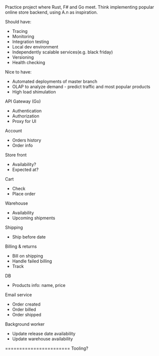 Practice project where Rust, F# and Go meet. Think implementing popular online store backend, using A.n as inspiration.


Should have:
 - Tracing
 - Monitoring
 - Integration testing
 - Local dev environment
 - Independently scalable services(e.g. black friday)
 - Versioning
 - Health checking


Nice to have:
 - Automated deployments of master branch
 - OLAP to analyze demand - predict traffic and most popular products
 - High load shimulation


API Gateway (Go)
 - Authentication
 - Authorization
 - Proxy for UI


Account
 - Orders history
 - Order info


Store front
 - Availability?
 - Expected at?


Cart
 - Check
 - Place order


Warehouse
 - Availability
 - Upcoming shipments


Shipping
  - Ship before date


Billing & returns
  - Bill on shipping
  - Handle failed billing
  - Track


DB
 - Products info: name, price


Email service
 - Order created
 - Order billed
 - Order shipped


Background worker
 - Update release date availability
 - Update warehouse availability



=======================
Tooling?


